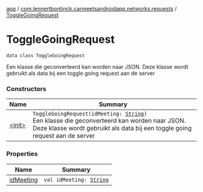 [app](../../index.md) / [com.lennertbontinck.carmeetsandroidapp.networks.requests](../index.md) / [ToggleGoingRequest](./index.md)

# ToggleGoingRequest

`data class ToggleGoingRequest`

Een klasse die geconverteerd kan worden naar JSON. Deze klasse wordt gebruikt als data bij een toggle going request aan de server

### Constructors

| Name | Summary |
|---|---|
| [&lt;init&gt;](-init-.md) | `ToggleGoingRequest(idMeeting: `[`String`](https://kotlinlang.org/api/latest/jvm/stdlib/kotlin/-string/index.html)`)`<br>Een klasse die geconverteerd kan worden naar JSON. Deze klasse wordt gebruikt als data bij een toggle going request aan de server |

### Properties

| Name | Summary |
|---|---|
| [idMeeting](id-meeting.md) | `val idMeeting: `[`String`](https://kotlinlang.org/api/latest/jvm/stdlib/kotlin/-string/index.html) |
